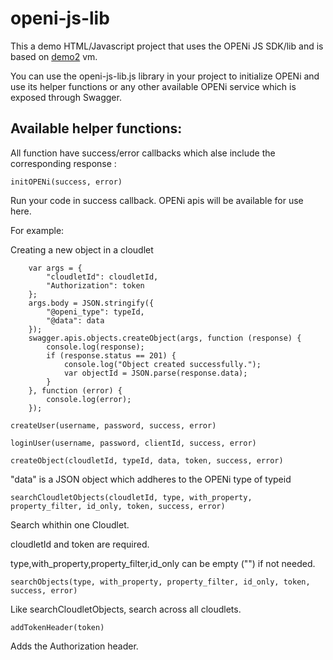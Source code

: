 openi-js-lib
============

This a demo HTML/Javascript project that uses the OPENi JS SDK/lib and is based on [demo2](https://demo2.openi-ict.eu) vm.

You can use the openi-js-lib.js library in your project to initialize OPENi and use its helper functions or any other available OPENi service which is exposed through Swagger.

## Available helper functions:

 All function have success/error callbacks which alse include the corresponding response :

```
initOPENi(success, error)
```

 Run your code in success callback. OPENi apis will be available for use here.

 For example:

 Creating a new object in a cloudlet


        var args = {
            "cloudletId": cloudletId,
            "Authorization": token
        };
        args.body = JSON.stringify({
            "@openi_type": typeId,
            "@data": data
        });
        swagger.apis.objects.createObject(args, function (response) {
            console.log(response);
            if (response.status == 201) {
                console.log("Object created successfully.");
                var objectId = JSON.parse(response.data);
            }
        }, function (error) {
            console.log(error);
        });



````
createUser(username, password, success, error)
````



````
loginUser(username, password, clientId, success, error)
````



````
createObject(cloudletId, typeId, data, token, success, error)
````

 "data" is a JSON object which addheres to the OPENi type of typeid


```
searchCloudletObjects(cloudletId, type, with_property, property_filter, id_only, token, success, error)
```

 Search whithin one Cloudlet.

 cloudletId and token are required.

 type,with_property,property_filter,id_only can be empty ("") if not needed.

````
searchObjects(type, with_property, property_filter, id_only, token, success, error)
````

 Like searchCloudletObjects, search across all cloudlets.


````
addTokenHeader(token)
````

 Adds the Authorization header.

